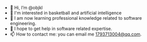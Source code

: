 - 👋 Hi, I’m @objkl
- 👀 I'm interested in basketball and artificial intelligence
- 🌱 I am now learning professional knowledge related to software engineering.
- 💞️ I hope to get help in software related expertise.
- 📫 How to contact me: you can email me 1793713004@qq.com.

<!---
objkl/objkl is a ✨ special ✨ repository because its `README.md` (this file) appears on your GitHub profile.
You can click the Preview link to take a look at your changes.
--->
